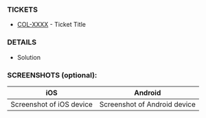 ### TICKETS
- [COL-XXXX](https://linear.app/collx/issue/COL-XXXX) - Ticket Title

### DETAILS
- Solution

### SCREENSHOTS (optional):
iOS | Android
-------- | --------
Screenshot of iOS device | Screenshot of Android device
